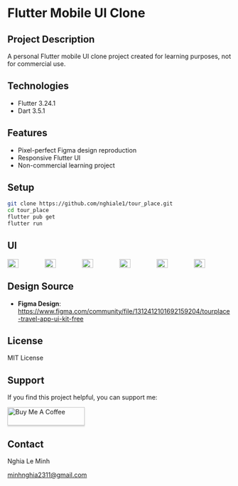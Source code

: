 # Flutter Mobile UI Clone

## Project Description
A personal Flutter mobile UI clone project created for learning purposes, not for commercial use.

## Technologies
- Flutter 3.24.1
- Dart 3.5.1

## Features
- Pixel-perfect Figma design reproduction
- Responsive Flutter UI
- Non-commercial learning project

## Setup
```bash
git clone https://github.com/nghiale1/tour_place.git
cd tour_place
flutter pub get
flutter run
```

## UI

<div style="display: flex; justify-content: space-between;">
  
<img src="https://github.com/user-attachments/assets/06574819-c020-4064-9e43-5503548f9fb9" width="30%" />
<img src="https://github.com/user-attachments/assets/8f67e575-720b-4c4a-bcb1-87d42bae7269" width="30%" />
<img src="https://github.com/user-attachments/assets/ae04e249-ef0f-4b14-8e41-43b33f7f85b6" width="30%" />
<img src="https://github.com/user-attachments/assets/b9fb98b2-bf88-4c12-94c0-a60547b004a2" width="30%" />
<img src="https://github.com/user-attachments/assets/767d7a1d-3161-4a21-be82-40e8987bad0d" width="30%" />
<img src="https://github.com/user-attachments/assets/faf1431b-17bd-4b2f-b34f-4bc5c938d825" width="30%" />

</div>

## Design Source
- **Figma Design**: https://www.figma.com/community/file/1312412101692159204/tourplace-travel-app-ui-kit-free

## License
MIT License

## Support
If you find this project helpful, you can support me:

<a href="https://buymeacoffee.com/nghiale1" target="_blank"><img src="https://www.buymeacoffee.com/assets/img/custom_images/orange_img.png" alt="Buy Me A Coffee" style="height: 41px !important;width: 174px !important;box-shadow: 0px 3px 2px 0px rgba(190, 190, 190, 0.5) !important;-webkit-box-shadow: 0px 3px 2px 0px rgba(190, 190, 190, 0.5) !important;" ></a>


## Contact
Nghia Le Minh

minhnghia2311@gmail.com
